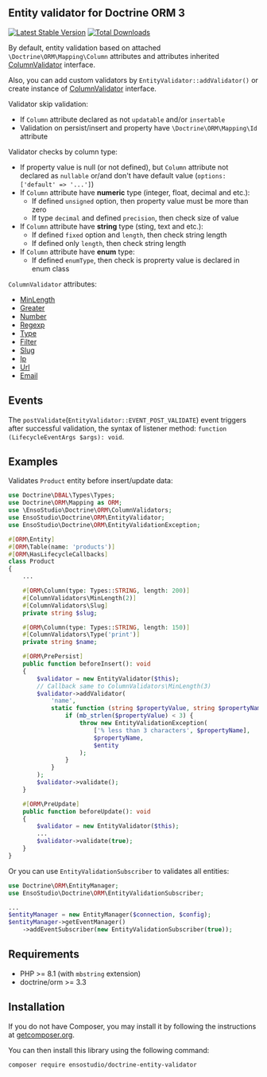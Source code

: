 ## Entity validator for Doctrine ORM 3

[![Latest Stable Version](https://img.shields.io/packagist/v/ensostudio/doctrine-entity-validator.svg)](https://packagist.org/packages/ensostudio/doctrine-entity-validator)
[![Total Downloads](https://img.shields.io/packagist/dt/ensostudio/doctrine-entity-validator.svg)](https://packagist.org/packages/ensostudio/doctrine-entity-validator)

By default, entity validation based on attached `\Doctrine\ORM\Mapping\Column` attributes and attributes inherited
[ColumnValidator](src/ColumnValidators/ColumnValidator.php) interface.

Also, you can add custom validators by `EntityValidator::addValidator()` or create instance of [ColumnValidator](src/ColumnValidators/ColumnValidator.php) interface.

Validator skip validation:
- If `Column` attribute declared as not `updatable` and/or `insertable`
- Validation on persist/insert and property have `\Doctrine\ORM\Mapping\Id` attribute

Validator checks by column type:
- If property value is null (or not defined), but `Column` attribute not declared as `nullable` or/and don't have default value (`options: ['default' => '...']`)
- If `Column` attribute have **numeric** type (integer, float, decimal and etc.):
  - If defined `unsigned` option, then property value must be more than zero
  - If type `decimal` and defined `precision`, then check size of value
- If `Column` attribute have **string** type (sting, text and etc.):
  - If defined `fixed` option and `length`, then check string length
  - If defined only `length`, then check string length
- If `Column` attribute have **enum** type:
  - If defined `enumType`, then check is proprerty value is declared in enum class

`ColumnValidator` attributes:
- [MinLength](src/ColumnValidators/MinLength.php)
- [Greater](src/ColumnValidators/Greater.php)
- [Number](src/ColumnValidators/Number.php)
- [Regexp](src/ColumnValidators/Regexp.php)
- [Type](src/ColumnValidators/Type.php)
- [Filter](src/ColumnValidators/Filter.php)
- [Slug](src/ColumnValidators/Slug.php)
- [Ip](src/ColumnValidators/Ip.php)
- [Url](src/ColumnValidators/Url.php)
- [Email](src/ColumnValidators/Email.php)

## Events

The `postValidate`(`EntityValidator::EVENT_POST_VALIDATE`) event triggers after successful validation, the syntax of
listener method: `function (LifecycleEventArgs $args): void`.

## Examples

Validates `Product` entity before insert/update data:

```php
use Doctrine\DBAL\Types\Types;
use Doctrine\ORM\Mapping as ORM;
use \EnsoStudio\Doctrine\ORM\ColumnValidators;
use EnsoStudio\Doctrine\ORM\EntityValidator;
use EnsoStudio\Doctrine\ORM\EntityValidationException;

#[ORM\Entity]
#[ORM\Table(name: 'products')]
#[ORM\HasLifecycleCallbacks]
class Product
{
    ...

    #[ORM\Column(type: Types::STRING, length: 200)]
    #[ColumnValidators\MinLength(2)]
    #[ColumnValidators\Slug]
    private string $slug;

    #[ORM\Column(type: Types::STRING, length: 150)]
    #[ColumnValidators\Type('print')]
    private string $name;

    #[ORM\PrePersist]
    public function beforeInsert(): void
    {
        $validator = new EntityValidator($this);
        // Callback same to ColumnValidators\MinLength(3)
        $validator->addValidator(
            'name', 
            static function (string $propertyValue, string $propertyName, object $entity) {
                if (mb_strlen($propertyValue) < 3) {
                    throw new EntityValidationException(
                        ['% less than 3 characters', $propertyName],
                        $propertyName,
                        $entity
                    );
                }
            }
        );
        $validator->validate();
    }

    #[ORM\PreUpdate]
    public function beforeUpdate(): void
    {
        $validator = new EntityValidator($this);
        ...
        $validator->validate(true);
    }
}
```

Or you can use `EntityValidationSubscriber` to validates all entities:

```php
use Doctrine\ORM\EntityManager;
use EnsoStudio\Doctrine\ORM\EntityValidationSubscriber;

...
$entityManager = new EntityManager($connection, $config);
$entityManager->getEventManager()
    ->addEventSubscriber(new EntityValidationSubscriber(true));
```

## Requirements

- PHP >= 8.1 (with `mbstring` extension)
- doctrine/orm >= 3.3

## Installation

If you do not have Composer, you may install it by following the instructions at
[getcomposer.org](https://getcomposer.org/doc/00-intro.md#introduction).

You can then install this library using the following command:

```shell
composer require ensostudio/doctrine-entity-validator
```
